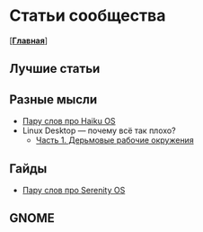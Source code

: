 # Статьи сообщества

[[**Главная**](../README.md)]

## Лучшие статьи

## Разные мысли
<!-- minds/README.md -->

- [Пару слов про Haiku OS](minds/haiku.md)
- Linux Desktop — почему всё так плохо?
  - [Часть 1. Дерьмовые рабочие окружения](minds/linux_desktop1.md)
<!--  - [Часть 2. Стандарт FHS и управление ПО](minds/linux_desktop2.md)
  - [Часть 3. Лебедь, рак и щука](minds/linux_desktop3.md)
- [Идеи по сборке ОС для одноплатников](minds/os-for-singleboard.md) -->

## Гайды
<!-- guides/README.md -->

<!-- - [Сборка AppImage пакетов](guides/create-appimage.md) -->
- [Пару слов про Serenity OS](guides/serenity/README.md)

## GNOME
<!-- GNOME/README.md -->
